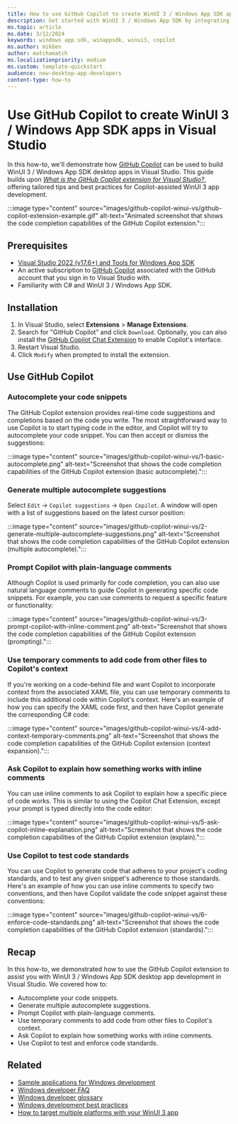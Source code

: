 ```yaml
---
title: How to use GitHub Copilot to create WinUI 3 / Windows App SDK apps in Visual Studio
description: Get started with WinUI 3 / Windows App SDK by integrating GitHub Copilot code autocompletion capabilities into Visual Studio. 
ms.topic: article
ms.date: 3/12/2024
keywords: windows app sdk, winappsdk, winui3, copilot
ms.author: mikben
author: matchamatch
ms.localizationpriority: medium
ms.custom: template-quickstart
audience: new-desktop-app-developers
content-type: how-to
---
```


# Use GitHub Copilot to create WinUI 3 / Windows App SDK apps in Visual Studio

In this how-to, we'll demonstrate how [GitHub Copilot](https://github.com/features/copilot) can be used to build WinUI 3 / Windows App SDK desktop apps in Visual Studio. This guide builds upon *[What is the GitHub Copilot extension for Visual Studio?](/visualstudio/ide/visual-studio-github-copilot-extension)*, offering tailored tips and best practices for Copilot-assisted WinUI 3 app development.

:::image type="content" source="images/github-copilot-winui-vs/github-copilot-extension-example.gif" alt-text="Animated screenshot that shows the code completion capabilities of the GitHub Copilot extension.":::

## Prerequisites

- [Visual Studio 2022 (v17.6+) and Tools for Windows App SDK](../windows-app-sdk/set-up-your-development-environment.md)
- An active subscription to [GitHub Copilot](https://github.com/features/copilot/plans) associated with the GitHub account that you sign in to Visual Studio with.
- Familiarity with C# and WinUI 3 / Windows App SDK.

## Installation

1. In Visual Studio, select **Extensions** > **Manage Extensions**.
2. Search for "GitHub Copilot" and click `Download`. Optionally, you can also install the [GitHub Copilot Chat Extension](https://marketplace.visualstudio.com/items?itemName=GitHub.copilot-chat) to enable Copilot's interface.
3. Restart Visual Studio.
4. Click `Modify` when prompted to install the extension.


## Use GitHub Copilot

### Autocomplete your code snippets

The GitHub Copilot extension provides real-time code suggestions and completions based on the code you write. The most straightforward way to use Copilot is to start typing code in the editor, and Copilot will try to autocomplete your code snippet. You can then accept or dismiss the suggestions:

<!-- todo: animated gifs as an optimization -->

:::image type="content" source="images/github-copilot-winui-vs/1-basic-autocomplete.png" alt-text="Screenshot that shows the code completion capabilities of the GitHub Copilot extension (basic autocomplete).":::

### Generate multiple autocomplete suggestions

Select `Edit` -> `Copilot suggestions` -> `Open Copilot`. A window will open with a list of suggestions based on the latest cursor position:

:::image type="content" source="images/github-copilot-winui-vs/2-generate-multiple-autocomplete-suggestions.png" alt-text="Screenshot that shows the code completion capabilities of the GitHub Copilot extension (multiple autocomplete).":::

### Prompt Copilot with plain-language comments

Although Copilot is used primarily for code completion, you can also use natural language comments to guide Copilot in generating specific code snippets. For example, you can use comments to request a specific feature or functionality:

:::image type="content" source="images/github-copilot-winui-vs/3-prompt-copilot-with-inline-comment.png" alt-text="Screenshot that shows the code completion capabilities of the GitHub Copilot extension (prompting).":::

### Use temporary comments to add code from other files to Copilot's context

If you're working on a code-behind file and want Copilot to incorporate context from the associated XAML file, you can use temporary comments to include this additional code within Copilot's context. Here's an example of how you can specify the XAML code first, and then have Copilot generate the corresponding C# code:

:::image type="content" source="images/github-copilot-winui-vs/4-add-context-temporary-comments.png" alt-text="Screenshot that shows the code completion capabilities of the GitHub Copilot extension (context expansion).":::

### Ask Copilot to explain how something works with inline comments

You can use inline comments to ask Copilot to explain how a specific piece of code works. This is similar to using the Copilot Chat Extension, except your prompt is typed directly into the code editor:

:::image type="content" source="images/github-copilot-winui-vs/5-ask-copilot-inline-explanation.png" alt-text="Screenshot that shows the code completion capabilities of the GitHub Copilot extension (explain).":::

### Use Copilot to test code standards

You can use Copilot to generate code that adheres to your project's coding standards, and to test any given snippet's adherence to those standards. Here's an example of how you can use inline comments to specify two conventions, and then have Copilot validate the code snippet against these conventions:

:::image type="content" source="images/github-copilot-winui-vs/6-enforce-code-standards.png" alt-text="Screenshot that shows the code completion capabilities of the GitHub Copilot extension (standards).":::

## Recap

In this how-to, we demonstrated how to use the GitHub Copilot extension to assist you with WinUI 3 / Windows App SDK desktop app development in Visual Studio. We covered how to:

- Autocomplete your code snippets.
- Generate multiple autocomplete suggestions.
- Prompt Copilot with plain-language comments.
- Use temporary comments to add code from other files to Copilot's context.
- Ask Copilot to explain how something works with inline comments.
- Use Copilot to test and enforce code standards.


## Related

- [Sample applications for Windows development](../get-started/samples.md)
- [Windows developer FAQ](../get-started/windows-developer-faq.yml)
- [Windows developer glossary](../get-started/windows-developer-glossary.md)
- [Windows development best practices](../get-started/best-practices.md)
- [How to target multiple platforms with your WinUI 3 app](uno-multiplatform.md)